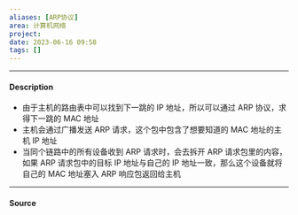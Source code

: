 ```yaml
---
aliases: [ARP协议]
area: 计算机网络
project: 
date: 2023-06-16 09:58
tags: []
---
```

---
#### Description
- 由于主机的路由表中可以找到下一跳的 IP 地址，所以可以通过 ARP 协议，求得下一跳的 MAC 地址
- 主机会通过广播发送 ARP 请求，这个包中包含了想要知道的 MAC 地址的主机 IP 地址
- 当同个链路中的所有设备收到 ARP 请求时，会去拆开 ARP 请求包里的内容，如果 ARP 请求包中的目标 IP 地址与自己的 IP 地址一致，那么这个设备就将自己的 MAC 地址塞入 ARP 响应包返回给主机





---
#### Source
